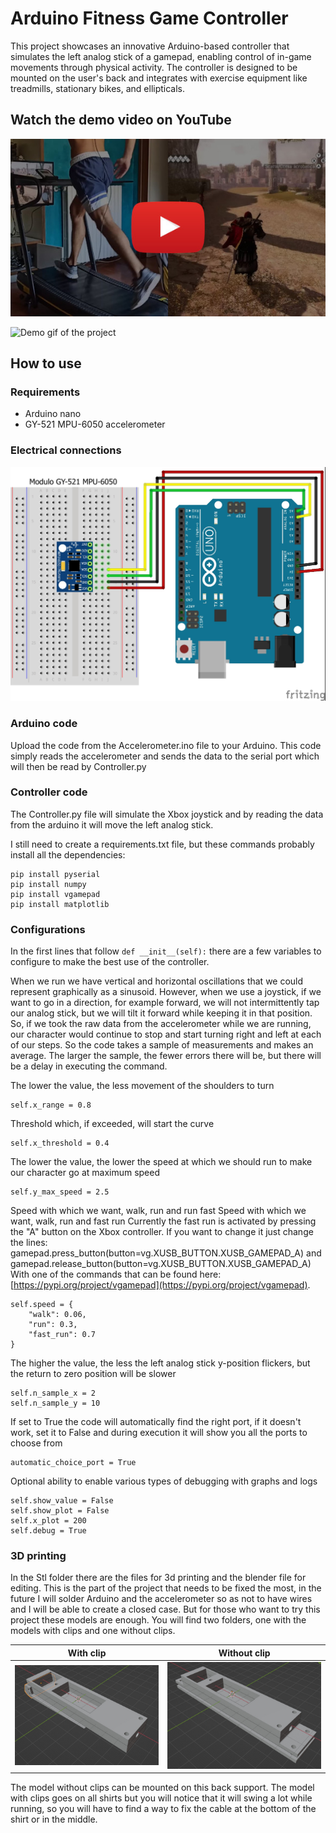 # Arduino Fitness Game Controller
This project showcases an innovative Arduino-based controller that simulates the left analog stick of a gamepad, enabling control of in-game movements through physical activity. The controller is designed to be mounted on the user's back and integrates with exercise equipment like treadmills, stationary bikes, and ellipticals.

## Watch the demo video on YouTube
[![Demo video of the project](https://github.com/iacoposk8/Arduino-Fitness-Game-Controller/blob/main/images/yt_play.jpg?raw=true)](https://www.youtube.com/watch?v=4EYHZWyAiZI)

![Demo gif of the project](https://github.com/iacoposk8/Arduino-Fitness-Game-Controller/blob/main/images/controller.gif?raw=true)

## How to use

### Requirements

* Arduino nano
* GY-521 MPU-6050 accelerometer

### Electrical connections
<img src="https://github.com/iacoposk8/Arduino-Fitness-Game-Controller/blob/main/images/arduino.jpg?raw=true" alt="Electrical connections" width="584" height="auto">


### Arduino code
Upload the code from the Accelerometer.ino file to your Arduino.
This code simply reads the accelerometer and sends the data to the serial port which will then be read by Controller.py

### Controller code
The Controller.py file will simulate the Xbox joystick and by reading the data from the arduino it will move the left analog stick.

I still need to create a requirements.txt file, but these commands probably install all the dependencies:
```
pip install pyserial
pip install numpy
pip install vgamepad
pip install matplotlib
```
### Configurations

In the first lines that follow `def __init__(self):` there are a few variables to configure to make the best use of the controller.

When we run we have vertical and horizontal oscillations that we could represent graphically as a sinusoid.
However, when we use a joystick, if we want to go in a direction, for example forward, we will not intermittently tap our analog stick, but we will tilt it forward while keeping it in that position.
So, if we took the raw data from the accelerometer while we are running, our character would continue to stop and start turning right and left at each of our steps.
So the code takes a sample of measurements and makes an average.
The larger the sample, the fewer errors there will be, but there will be a delay in executing the command.

The lower the value, the less movement of the shoulders to turn
```
self.x_range = 0.8
```

Threshold which, if exceeded, will start the curve
```
self.x_threshold = 0.4
```

The lower the value, the lower the speed at which we should run to make our character go at maximum speed
```
self.y_max_speed = 2.5
```

Speed with which we want, walk, run and run fast
Speed with which we want, walk, run and fast run
Currently the fast run is activated by pressing the "A" button on the Xbox controller. If you want to change it just change the lines:
gamepad.press_button(button=vg.XUSB_BUTTON.XUSB_GAMEPAD_A)
and
gamepad.release_button(button=vg.XUSB_BUTTON.XUSB_GAMEPAD_A)
With one of the commands that can be found here:
[https://pypi.org/project/vgamepad](https://pypi.org/project/vgamepad).

```
self.speed = {
	"walk": 0.06,
	"run": 0.3,
	"fast_run": 0.7
}
```

The higher the value, the less the left analog stick y-position flickers, but the return to zero position will be slower
```
self.n_sample_x = 2
self.n_sample_y = 10
```

If set to True the code will automatically find the right port, if it doesn't work, set it to False and during execution it will show you all the ports to choose from
```
automatic_choice_port = True
```

Optional ability to enable various types of debugging with graphs and logs
```
self.show_value = False
self.show_plot = False
self.x_plot = 200
self.debug = True
```
### 3D printing

In the Stl folder there are the files for 3d printing and the blender file for editing. This is the part of the project that needs to be fixed the most, in the future I will solder Arduino and the accelerometer so as not to have wires and I will be able to create a closed case. But for those who want to try this project these models are enough.
You will find two folders, one with the models with clips and one without clips.


| With clip | Without clip |
|--|--|
| ![Support with clip](https://github.com/iacoposk8/Arduino-Fitness-Game-Controller/blob/main/images/stl_clip.jpg?raw=true) | ![Support without clip](https://github.com/iacoposk8/Arduino-Fitness-Game-Controller/blob/main/images/stl_no_clip.jpg?raw=true) |

The model without clips can be mounted on this back support.
The model with clips goes on all shirts but you will notice that it will swing a lot while running, so you will have to find a way to fix the cable at the bottom of the shirt or in the middle.
